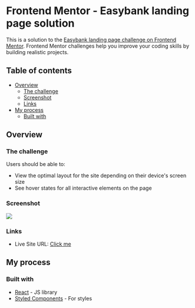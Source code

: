 # Frontend Mentor - Easybank landing page solution

This is a solution to the [Easybank landing page challenge on Frontend Mentor](https://www.frontendmentor.io/challenges/easybank-landing-page-WaUhkoDN). Frontend Mentor challenges help you improve your coding skills by building realistic projects. 

## Table of contents

- [Overview](#overview)
  - [The challenge](#the-challenge)
  - [Screenshot](#screenshot)
  - [Links](#links)
- [My process](#my-process)
  - [Built with](#built-with)

## Overview

### The challenge

Users should be able to:

- View the optimal layout for the site depending on their device's screen size
- See hover states for all interactive elements on the page

### Screenshot

![](https://imgur.com/a/rKgKUcQ)

### Links

- Live Site URL: [Click me](https://easybank-two-topaz.vercel.app/)

## My process

### Built with

- [React](https://reactjs.org/) - JS library
- [Styled Components](https://styled-components.com/) - For styles